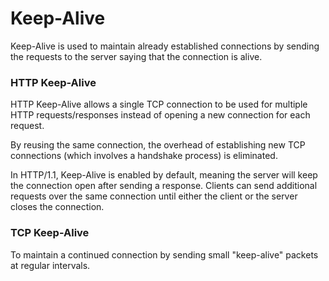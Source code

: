 # Keep-Alive

Keep-Alive is used to maintain already established connections by sending the requests to the server saying that the connection is alive.

### HTTP Keep-Alive
HTTP Keep-Alive allows a single TCP connection to be used for multiple HTTP requests/responses instead of opening a new connection for each request.

By reusing the same connection, the overhead of establishing new TCP connections (which involves a handshake process) is eliminated.

In HTTP/1.1, Keep-Alive is enabled by default, meaning the server will keep the connection open after sending a response. Clients can send additional requests over the same connection until either the client or the server closes the connection.

### TCP Keep-Alive
To maintain a continued connection by sending small "keep-alive" packets at regular intervals.

